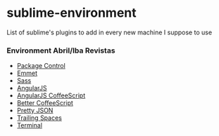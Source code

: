 sublime-environment
===================

List of sublime's plugins to add in every new machine I suppose to use

### Environment Abril/Iba Revistas
* [Package Control](https://sublime.wbond.net/installation)
* [Emmet](https://sublime.wbond.net/packages/Emmet)
* [Sass](https://sublime.wbond.net/packages/Sass)
* [AngularJS](https://sublime.wbond.net/packages/AngularJS)
* [AngularJS CoffeeScript](https://sublime.wbond.net/packages/AngularJS%20(CoffeeScript))
* [Better CoffeeScript](https://sublime.wbond.net/packages/Better%20CoffeeScript)
* [Pretty JSON](https://sublime.wbond.net/packages/Pretty%20JSON)
* [Trailing Spaces](https://sublime.wbond.net/packages/TrailingSpaces)
* [Terminal](https://sublime.wbond.net/packages/Terminal)
